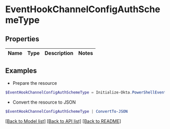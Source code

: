 # EventHookChannelConfigAuthSchemeType
## Properties

Name | Type | Description | Notes
------------ | ------------- | ------------- | -------------

## Examples

- Prepare the resource
```powershell
$EventHookChannelConfigAuthSchemeType = Initialize-Okta.PowerShellEventHookChannelConfigAuthSchemeType 
```

- Convert the resource to JSON
```powershell
$EventHookChannelConfigAuthSchemeType | ConvertTo-JSON
```

[[Back to Model list]](../README.md#documentation-for-models) [[Back to API list]](../README.md#documentation-for-api-endpoints) [[Back to README]](../README.md)

